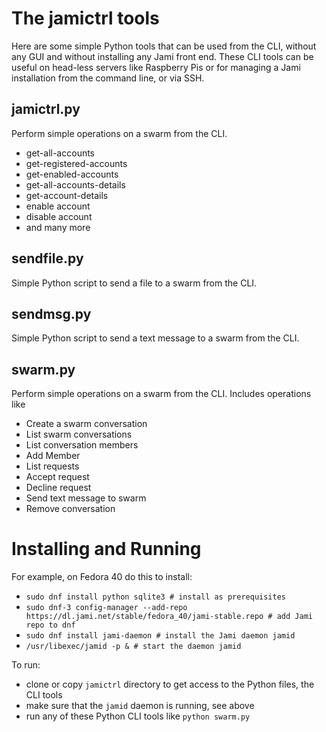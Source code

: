 # The jamictrl tools

Here are some simple Python tools that can be used from the CLI, without any GUI and without installing any Jami front end. 
These CLI tools can be useful on head-less servers like Raspberry Pis or for managing a Jami installation from the command line, or via SSH.

## jamictrl.py

Perform simple operations on a swarm from the CLI. 

+ get-all-accounts
+ get-registered-accounts
+ get-enabled-accounts
+ get-all-accounts-details
+ get-account-details
+ enable account
+ disable account
+ and many more

## sendfile.py

Simple Python script to send a file to a swarm from the CLI.

## sendmsg.py

Simple Python script to send a text message to a swarm from the CLI.

## swarm.py

Perform simple operations on a swarm from the CLI. 
Includes operations like 

+ Create a swarm conversation
+ List swarm conversations
+ List conversation members
+ Add Member
+ List requests
+ Accept request
+ Decline request
+ Send text message to swarm
+ Remove conversation


# Installing and Running

For example, on Fedora 40 do this to install:

+ `sudo dnf install python sqlite3 # install as prerequisites`
+ `sudo dnf-3 config-manager --add-repo https://dl.jami.net/stable/fedora_40/jami-stable.repo # add Jami repo to dnf`
+ `sudo dnf install jami-daemon # install the Jami daemon jamid`
+ `/usr/libexec/jamid -p & # start the daemon jamid`

To run:

+ clone or copy `jamictrl` directory to get access to the Python files, the CLI tools
+ make sure that the `jamid` daemon is running, see above
+ run any of these Python CLI tools like `python swarm.py`
